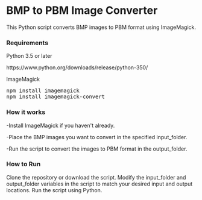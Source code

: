 <h1>BMP to PBM Image Converter</h1>
This Python script converts BMP images to PBM format using ImageMagick.

<h3>Requirements</h3>
Python 3.5 or later
<p>https://www.python.org/downloads/release/python-350/</p>



ImageMagick
<pre>
npm install imagemagick
npm install imagemagick-convert
</pre>


<h3>How it works</h3>
<p>-Install ImageMagick if you haven't already.</p>
<p>-Place the BMP images you want to convert in the specified input_folder.</p>
<p>-Run the script to convert the images to PBM format in the output_folder.</p>

<h3>How to Run</h3>
Clone the repository or download the script.
Modify the input_folder and output_folder variables in the script to match your desired input and output locations.
Run the script using Python.


